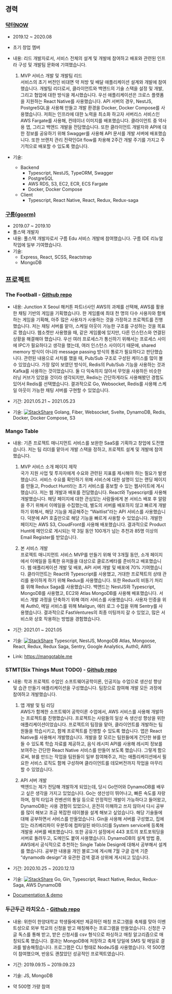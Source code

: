 ## 경력

### [닥터NOW](https://drnow.co.kr/)

- 2019.12 ~ 2020.08
- 초기 창업 멤버
- 내용: 리드 개발자로서, 서비스 전체의 설계 및 개발에 참여하고 배포와 관련된 인프라 구성 및 개발팀 문화에 기여했습니다.
  1. MVP 서비스 개발 및 개발팀 리드  
  서비스의 초기 버전인 비대면 약 처방 및 배달 애플리케이션 설계와 개발에 참여했습니다. 개발팀 리더로서, 클라이언트와 백앤드의 기술 스택을 설정 및 개발, 그리고 협업에 대한 방식을 제시했습니다. 우선 애플리케이션은 크로스 플랫폼을 지원하는 React Native를 사용했습니다. API 서버의 경우, NestJS, PostgreSQL을 사용해 만들고 개발 환경을 Docker, Docker Compose를 사용했습니다. 저희는 인프라에 대한 노력을 최소화 하고자 서버리스 서비스인 AWS Fargate를 사용해, 컨테이너 이미지를 배포했습니다. 클라이언트 중 약사용 앱, 그리고 백앤드 개발을 전담했습니다. 또한 클라이언트 개발자와 API에 대한 정보를 공유하기 위해 Swagger를 사용해 API 문서를 개발 서버에 배포했습니다. 또한 브랜치 관리 전략인Git flow를 차용해 2주간 개발 주기를 가지고 주기적으로 배포할 수 있도록 했습니다.

- 기술:
  - Backend
    - Typescript, NestJS, TypeORM, Swagger
    - PostgreSQL
    - AWS RDS, S3, EC2, ECR, ECS Fargate
    - Docker, Docker Compose
  - Client
    - Typescript, React Native, React, Redux, Redux-saga

### [구름(goorm)](goorm.io)

- 2019.07 ~ 2019.10
- 풀스택 개발자
- 내용: 풀스택 개발자로서 구름 Edu 서비스 개발에 참여했습니다. 구름 IDE 리뉴얼 작업에 일부 기여했습니다.
- 기술:
  - Express, React, SCSS, Reactstrap
  - MongoDB

## 프로젝트

### The Football - [Github repo](https://github.com/TheFootball)
- 내용: Junction X Seoul 해커톤 파트너사인 AWS의 과제를 선택해, AWS를 활용한 채팅 기반의 게임을 기획했습니다. 한 게임룸에 최대 천 명의 다수 사용자와 함께 하는 게임을 기획해, 아주 많은 사용자가 사용하는 것을 가정하고 프로젝트를 진행했습니다. 저는 채팅 서버를 맡아, 스케일 아웃이 가능한 구조를 구성하는 것을 목표로 했습니다. 웹소켓만 사용했을 때, 같은 게임룸에 있지만, 다른 인스턴스와 연결된 상황을 해결해야 했습니다. 우선 여러 프로세스가 통신하기 위해서는 프로세스 사이에 IPC가 필요하다고 생각을 했는데, 여러 인스턴스 사이이기 때문에, shared memory 방식이 아니라 message passing 방식의 통로가 필요하다고 판단했습니다. 관련된 내용으로 서치를 했을 때, Pub/Sub 구조로 구성된 케이스를 많이 볼 수 있었습니다. 가장 많이 보였던 방식이, Redis의 Pub/Sub 기능을 사용하는 것과 Kafka를 사용하는 것이었습니다. 둘 다 익숙하지 않아서 무엇을 사용하든 비슷한 러닝 커브가 있었을 것이라 생각되지만, Redis는 간단하게라도 사용해봤던 경험도 있어서 Redis를 선택했습니다. 결과적으로 Go, Websocket, Redis를 사용해 스케일 아웃이 가능한 채팅 서버를 구현할 수 있었습니다.

- 기간: 2021.05.21 ~ 2021.05.23
- 기술: [![StackShare](http://img.shields.io/badge/tech-stack-0690fa.svg?style=flat)](https://stackshare.io/changhoi/thefootball) Golang, Fiber, Websocket, Svelte, DynamoDB, Redis, Docker, Docker Compose, S3

### Mango Table
- 내용: 기존 프로젝트 매니지먼트 서비스를 보완한 SaaS를 기획하고 창업에 도전했습니다. 저는 팀 리더를 맡아서 개발 스택을 정하고, 프로젝트 설계 및 개발에 참여했습니다.
  
  1. MVP 서비스 소개 페이지 제작  
  국가 지원 사업 및 투자자에게 수요와 관련된 지표를 제시해야 하는 필요가 발생했습니다. 서비스 수요를 확인하기 위해 서비스에 대한 설명이 있는 랜딩 페이지를 만들고, Product Hunt라는 초기 서비스를 홍보할 수 있는 웹사이트에 게시했습니다. 저는 웹 개발과 배포를 전담했습니다. React와 Typescript를 사용해 개발했습니다. 해당 페이지에 대한 관심있는 사람들에게 본 서비스 배포 후 알람을 주기 위해서 이메일을 수집했는데, 별도의 서버를 배포하지 않고 빠르게 개발하기 위해서, 해당 기능을 제공해주는 “Waitlist”라는 API 서비스를 사용했습니다. 덕분에 API 호출만으로 해당 기능을 빠르게 사용할 수 있었습니다. 개발한 페이지는 AWS S3, CloudFront를 사용해 배포했습니다. 결과적으로 Product Hunt에 메인으로 게시되는 약 3일 동안 100개가 넘는 추천과 85명 이상의 Email Register를 받았습니다.

  1. 본 서비스 개발  
  프로젝트 매니지먼트 서비스 MVP를 만들기 위해 약 3개월 동안, 소개 페이지에서 이메일을 등록한 유저들을 대상으로 클로즈베타를 준비하고 배포했습니다. 웹 애플리케이션 개발 및 배포, API 서버 개발 및 배포에 70% 기여했습니다. 클라이언트는 React와 Typescript를 사용했고, 거대한 프로젝트의 상태 관리를 용이하게 하기 위해 Redux를 사용했습니다. 또한 Redux의 비동기 처리를 위해 Redux Saga를 사용했습니다. 백앤드는 NestJS와 Typescript, MongoDB를 사용했고, EC2와 Atlas MongoDB를 사용해 배포했습니다. 서비스 개발 과정을 단축하기 위해 여러 서비스를 사용했습니다. 사용자 인증을 위해 Auth0, 메일 서비스를 위해 Mailgun, 에러 로그 수집을 위해 Sentry를 사용했습니다. 결과적으로 FastVentures의 최종 미팅까지 갈 수 있었고, 많은 서비스와 상호 작용하는 방법을 경험했습니다.

- 기간: 2021.01 ~ 2021.05
- 기술: [![StackShare](http://img.shields.io/badge/tech-stack-0690fa.svg?style=flat)](https://stackshare.io/changhoi/mango-table) Typescript, NestJS, MongoDB Atlas, Mongoose, React, Redux, Redux Saga, Sentry, Google Analytics, Auth0, AWS
- Link: <https://mangotable.me>

### STMT(Six Things Must TODO) - [Github repo](https://github.com/6-things-must-to-do)

- 내용: 학과 프로젝트 수업인 소프트웨어공학이론, 인공지능 수업으로 생산성 향상 및 습관 만들기 애플리케이션을 구성했습니다. 팀장으로 참여해 개발 모든 과정에 참여하고 개발했습니다.
  
  1. 앱 개발 및 팀 리딩  
  AWS가 함께한 소프트웨어 공학이론 수업에서, AWS 서비스를 사용해 개발하는 프로젝트를 진행했습니다. 프로젝트는 사람들의 일상 속 생산성 향상을 위한 애플리케이션이었습니다. 프로젝트의 팀장을 맡아, 클라이언트를 개발하는 팀원들을 학습시키고, 함께 프로젝트를 진행할 수 있도록 했습니다. 앱은 React Native를 사용해서 개발했습니다. 개발을 잘 모르는 팀원들에게 간단한 뷰를 만들 수 있도록 학습 자료를 제공하고, 음식 레시피 API를 사용해 레시피 정보를 보여주는 간단한 React Native 서비스를 만들어 보도록 했습니다. 그렇게 함으로써, 뷰를 만드는 작업을 팀원들이 일부 참여해주고, 저는 애플리케이션에서 필요한 서비스 로직도 함께 구성하며 클라이언트를 데모버전까지 작업을 마무리 할 수 있었습니다.
   
  1. API 서버 개발  
  백앤드는 제가 전담해 개발하게 되었는데, 당시 Go언어와 DynamoDB를 배우고 싶은 생각을 가지고 있었습니다. Go는 생산성이 뛰어나고, 빠른 속도를 자랑하며, 정적 타입과 컨벤션의 통일 등으로 안정적인 개발이 가능하다고 들어왔고, DynamoDB는 사용 경험이 있었으나, 온전히 이해하고 쓰지 않아서 다시 공부를 많이 해보고 조금 복잡한 테이블을 설계 해보고 싶었습니다. 해당 기술들에 대해 공부하면서 서비스를 만들었습니다. Gin을 사용해 서버를 구성했고, 집에 있는 라즈베리파이 우분투에 컴파일된 바이너리를 System service에 등록해 개발용 서버를 배포했습니다. 또한 공유기 설정에서 443 포트의 포트포워딩을 서버로 돌려두고, 도메인도 붙여 사용했습니다. DynamoDB의 설계 방법 중, AWS에서 공식적으로 추천하는 Single Table Design에 대해서 공부해서 설계를 했습니다. 공부한 내용을 개인 블로그에 게시해 7월 구글 검색 기준 “dynamodb design”과 유관한 검색 결과 상위에 게시되고 있습니다.
        
- 기간: 2020.10.25 ~ 2020.12.13
- 기술: [![StackShare](http://img.shields.io/badge/tech-stack-0690fa.svg?style=flat)](https://stackshare.io/changhoi/6-things-must-to-do) Go, Gin, Typescript, React Native, Redux, Redux-Saga, AWS DynamoDB
- [Documentation & demo](https://github.com/6-things-must-to-do/docs)

### 두근두근 라치오스 - [Github repo](https://github.com/weehan-dev/dodohan)

- 내용: 위한이 한양대학교 학생들에게만 제공하던 매칭 프로그램을 축제를 맞아 이벤트성으로 외부 학교의 신청을 받고 매칭해주는 프로그램을 만들었습니다. 신청은 구글 독스를 통해 받고, 받은 신청서를 csv 형식으로 파싱하고 매칭 알고리즘으로 매칭되도록 했습니다. 결과는 MongoDB에 저장하고 축제 당일에 SMS 및 메일로 결과를 발송해줬습니다. 프로그램은 CLI 형태로 NodeJS를 사용했습니다. 약 500명이 참여했으며, 반응도 괜찮았던 성공적인 프로젝트였습니다.

- 기간: 2019.09.15 ~ 2019.09.23
- 기술: JS, MongoDB
- 약 500명 가량 참여